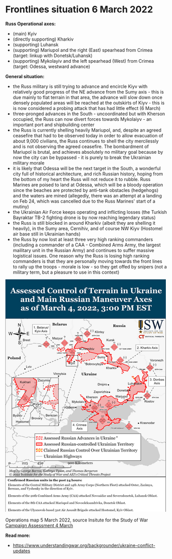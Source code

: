 Frontlines situation 6 March 2022
=================================

**Russ Operational axes:**

- (main) Kyiv
- (directly supporting) Kharkiv
- (supporting) Luhansk
- (supporting) Mariupol and the right (East) spearhead from Crimea (target: linkup with Donetsk/Luhansk)
- (supporting) Mykolayiv and the left spearhead (West) from Crimea (target: Odessa, westward advance)


**General situation:**

- the Russ military is still trying to advance and encircle Kiyv with relatively good progress of the NE advance from the Sumy axis - this is due mainly to flat terrain in that area, the advance will slow down once densely populated areas will be reached at the outskirts of Kiyv - this is is now considered a probing attack that has had little effect (6 March)
- three-pronged advances in the South - uncoordinated but with Kherson occupied, the Russ can now divert forces towards Mykolaiyv - an important port and shipbuilding center
- the Russ is currently shelling heavily Mariupol, and, despite an agreed ceasefire that had to be observed today in order to allow evacuation of about 9,000 civilians, the Russ continues to shell the city mercilessly and is not observing the agreed ceasefire. The bombardment of Mariupol is brutal, and achieves absolutely no military goal because by now the city can be bypassed - it is purely to break the Ukrainian military morale
- it is likely that Odessa will be the next target in the South, a wonderful city full of historical architecture, and rich Russian history, hoping from the bottom of my heart the Russ will not reduce it to rubble. Russ Marines are poised to land at Odessa, which will be a bloody operation since the beaches are protected by anti-tank obstacles (hedgehogs) and the waters are mined (allegedly, there was an attempt at a landing on Feb 24, which was cancelled due to the Russ Marines' start of a mutiny)
- the Ukrainian Air Force keeps operating and inflicting losses (the Turkish Bayraktar TB-2 fighting drone is by now reaching legendary status)
- the Russ is still blocked in around Kharkiv (albeit they are shelling it heavily), in the Sumy area, Cernihiv, and of course NW Kiyv (Hostomel air base still in Ukrainian hands)
- the Russ by now lost at least three very high ranking commanders (including a commander of a CAA - Combined Arms Army, the largest mailitary unit in the Russian Army) and continues to suffer massive logistical issues. One reason why the Russ is losing high ranking commanders is that they are personally moving towards the front lines to rally up the troops - morale is low - so they get offed by snipers (not a military term, but a pleasure to use in this context)

![operations map 5 March 2022](https://github.com/valeriupredoi/ukraine_military_situation_reports/blob/main/maps/tactical_5Mar2022.png)

Operations map 5 March 2022, source Insitute for the Study of War [Campaign Assessment 4 March](https://www.understandingwar.org/backgrounder/russian-offensive-campaign-assessment-march-4)

**Read more:**

- https://www.understandingwar.org/backgrounder/ukraine-conflict-updates
